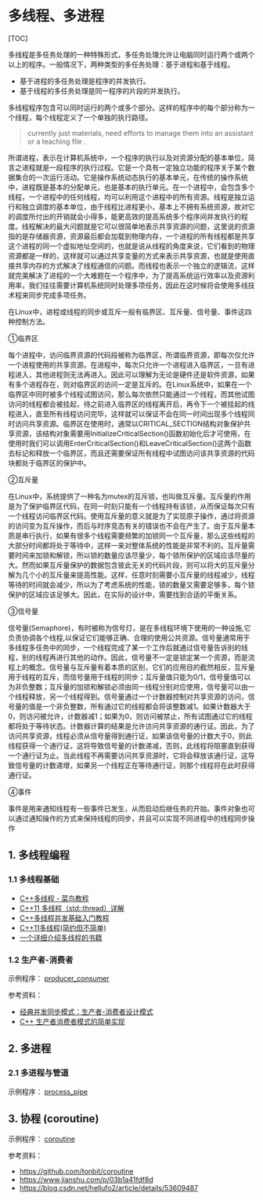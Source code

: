 # 多线程、多进程

[TOC]

多线程是多任务处理的一种特殊形式，多任务处理允许让电脑同时运行两个或两个以上的程序。一般情况下，两种类型的多任务处理：基于进程和基于线程。

* 基于进程的多任务处理是程序的并发执行。
* 基于线程的多任务处理是同一程序的片段的并发执行。

多线程程序包含可以同时运行的两个或多个部分。这样的程序中的每个部分称为一个线程，每个线程定义了一个单独的执行路径。

> currently just materials, need efforts to manage them into an assistant or a teaching file .

所谓进程，表示在计算机系统中，一个程序的执行以及对资源分配的基本单位，简言之进程就是一段程序的执行过程。它是一个具有一定独立功能的程序关于某个数据集合的一次运行活动。它是操作系统动态执行的基本单元，在传统的操作系统中，进程既是基本的分配单元，也是基本的执行单元。在一个进程中，会包含多个线程，一个进程中的任何线程，均可以利用这个进程中的所有资源。线程是独立运行和独立调度的基本单位，由于线程比进程更小，基本上不拥有系统资源，故对它的调度所付出的开销就会小得多，能更高效的提高系统多个程序间并发执行的程度。线程解决的最大问题就是它可以很简单地表示共享资源的问题，这里说的资源指的是存储器资源，资源最后都会加载到物理内存，一个进程的所有线程都是共享这个进程的同一个虚拟地址空间的，也就是说从线程的角度来说，它们看到的物理资源都是一样的，这样就可以通过共享变量的方式来表示共享资源，也就是使用直接共享内存的方式解决了线程通信的问题。而线程也表示一个独立的逻辑流，这样就完美解决了进程的一个大难题在一个程序中，为了提高系统运行效率以及资源利用率，我们往往需要计算机系统同时处理多项任务，因此在这时候将会使用多线技术程来同步完成多项任务。

在Linux中，进程或线程的同步或互斥一般有临界区、互斥量、信号量、事件这四种控制方法。

①临界区

每个进程中，访问临界资源的代码段被称为临界区，所谓临界资源，即每次仅允许一个进程使用的共享资源。在进程中，每次只允许一个进程进入临界区，一旦有进程进入，其他进程则无法再进入。因此可以理解为无论是硬件还是软件资源，如果有多个进程存在，则对临界区的访问一定是互斥的。在Linux系统中，如果在一个临界区中同时被多个线程试图访问，那么每次依然只能通过一个线程，而其他试图访问的线程都会被挂起，待之前进入临界区的线程离开后，再令下一个被挂起的线程进入，直至所有线程访问完毕，这样就可以保证不会在同一时间出现多个线程同时访问共享资源。临界区在使用时，通常以CRITICAL_SECTION结构对象保护共享资源，该结构对象需要用InitializeCriticalSection()函数初始化后才可使用，在使用时我们可以调用EnterCriticalSection()和LeaveCriticalSection()这两个函数去标记和释放一个临界区，而且还需要保证所有线程中试图访问该共享资源的代码块都处于临界区的保护中。

②互斥量

在Linux中，系统提供了一种名为mutex的互斥锁，也叫做互斥量。互斥量的作用是为了保护临界区代码，在同一时刻只能有一个线程持有该锁，从而保证每次只有一个线程访问临界区代码。使用互斥量的意义就是为了实现原子操作，通过将资源的访问变为互斥操作，而后与时序竞态有关的错误也不会在产生了。由于互斥量本质是串行执行，如果有很多个线程需要频繁的加锁同一个互斥量，那么这些线程的大部分时间都将处于等待中，这样一来对整体系统的性能是非常不利的。互斥量需要时间来加锁和解锁，所以锁的数量应该尽量少，每个锁所保护的区域应该尽量的大。然而如果互斥量保护的数据包含彼此无关的代码片段，则可以将大的互斥量分解为几个小的互斥量来提高性能。这样，任意时刻需要小互斥量的线程减少，线程等待的时间就会减少，所以为了考虑系统的性能，锁的数量又需要足够多，每个锁保护的区域应该足够大。因此，在实际的设计中，需要找到合适的平衡关系。

③信号量

信号量(Semaphore)，有时被称为信号灯，是在多线程环境下使用的一种设施,它负责协调各个线程,以保证它们能够正确、合理的使用公共资源。信号量通常用于多线程多任务中的同步，一个线程完成了某一个工作后就通过信号量告诉别的线程，别的线程再进行其他的动作。因此，信号量不一定是锁定某一个资源，而是流程上的概念。信号量与互斥量有着本质的区别，它们的应用目的截然相反，互斥量用于线程的互斥，而信号量用于线程的同步；互斥量值只能为0/1，信号量值可以为非负整数；互斥量的加锁和解锁必须由同一线程分别对应使用，信号量可以由一个线程释放，另一个线程得到。信号量通过一个计数器控制对共享资源的访问，信号量的值是一个非负整数，所有通过它的线程都会将该整数减1。如果计数器大于0，则访问被允许，计数器减1；如果为0，则访问被禁止，所有试图通过它的线程都将处于等待状态。计数器计算的结果是允许访问共享资源的通行证。因此，为了访问共享资源，线程必须从信号量得到通行证，如果该信号量的计数大于0，则此线程获得一个通行证，这将导致信号量的计数递减，否则，此线程将阻塞直到获得一个通行证为止。当此线程不再需要访问共享资源时，它将会释放该通行证，这导致信号量的计数递增，如果另一个线程正在等待通行证，则那个线程将在此时获得通行证。

④事件

事件是用来通知线程有一些事件已发生，从而启动后继任务的开始。事件对象也可以通过通知操作的方式来保持线程的同步，并且可以实现不同进程中的线程同步操作



## 1. 多线程编程

### 1.1 多线程基础

* [C++多线程 - 菜鸟教程](https://www.runoob.com/cplusplus/cpp-multithreading.html)
* [C++11 多线程（std::thread）详解](https://blog.csdn.net/sjc_0910/article/details/118861539)
* [C++多线程并发基础入门教程](https://zhuanlan.zhihu.com/p/194198073)
* [C++11多线程(简约但不简单)](https://www.jianshu.com/p/dcce068ee32b)
* [一个详细介绍多线程的书籍](https://www.bookstack.cn/read/CPP-Concurrency-In-Action-2ed-2019/README.md)


### 1.2 生产者-消费者

示例程序： [producer_consumer](producer_consumer)

参考资料：
* [经典并发同步模式：生产者-消费者设计模式](https://zhuanlan.zhihu.com/p/73442055)
* [C++ 生产者消费者模式的简单实现](https://blog.csdn.net/weixin_44344462/article/details/99831339)



## 2. 多进程

### 2.1 多进程与管道
示例程序： [process_pipe](process_pipe)



## 3. 协程 (coroutine)

示例程序： [coroutine](coroutine)



参考资料：

* https://github.com/tonbit/coroutine
* https://www.jianshu.com/p/03b1a41fdf8d
* https://blog.csdn.net/hellufo2/article/details/53609487
